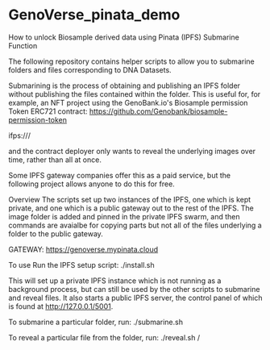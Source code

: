 # GenoVerse_pinata_demo
How to unlock Biosample derived data using Pinata (IPFS) Submarine Function 


The following repository contains helper scripts to allow you to submarine folders and files corresponding to DNA Datasets.

Submarining is the process of obtaining and publishing an IPFS folder without publishing the files contained within the folder. This is useful for, for example, an NFT project using the GenoBank.io's Biosample permission Token  ERC721 contract: https://github.com/Genobank/biosample-permission-token

ifps://<folder CID>/<BioNFT ID>

and the contract deployer only wants to reveal the underlying images over time, rather than all at once.

Some IPFS gateway companies offer this as a paid service, but the following project allows anyone to do this for free.

Overview
The scripts set up two instances of the IPFS, one which is kept private, and one which is a public gateway out to the rest of the IPFS. The image folder is added and pinned in the private IPFS swarm, and then commands are avaialbe for copying parts but not all of the files underlying a folder to the public gateway.

GATEWAY: https://genoverse.mypinata.cloud

To use
Run the IPFS setup script: ./install.sh

This will set up a private IPFS instance which is not running as a background process, but can still be used by the other scripts to submarine and reveal files. It also starts a public IPFS server, the control panel of which is found at http://127.0.0.1/5001.

To submarine a particular folder, run: ./submarine.sh <folder>

To reveal a particular file from the folder, run: ./reveal.sh <folder>/<file>

